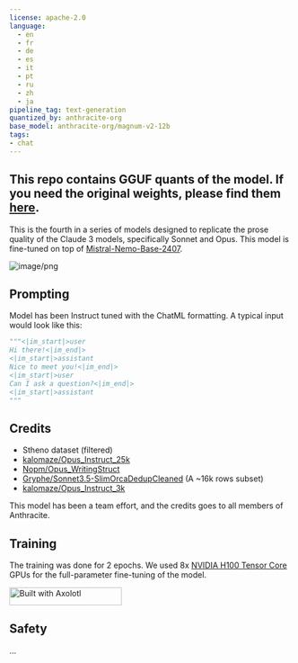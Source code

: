 ```yaml
---
license: apache-2.0
language:
  - en
  - fr
  - de
  - es
  - it
  - pt
  - ru
  - zh
  - ja
pipeline_tag: text-generation
quantized_by: anthracite-org
base_model: anthracite-org/magnum-v2-12b
tags:
- chat
---
```


## This repo contains GGUF quants of the model. If you need the original weights, please find them [here](https://huggingface.co/anthracite-org/magnum-12b-v2).
This is the fourth in a series of models designed to replicate the prose quality of the Claude 3 models, specifically Sonnet and Opus. This model is fine-tuned on top of [Mistral-Nemo-Base-2407](https://huggingface.co/mistralai/Mistral-Nemo-Base-2407).

![image/png](https://cdn-uploads.huggingface.co/production/uploads/658a46cbfb9c2bdfae75b3a6/A9n8EJBDQziJWnXhOYeEE.png)

## Prompting
Model has been Instruct tuned with the ChatML formatting. A typical input would look like this:

```py
"""<|im_start|>user
Hi there!<|im_end|>
<|im_start|>assistant
Nice to meet you!<|im_end|>
<|im_start|>user
Can I ask a question?<|im_end|>
<|im_start|>assistant
"""
```

## Credits
- Stheno dataset (filtered)
- [kalomaze/Opus_Instruct_25k](https://huggingface.co/datasets/kalomaze/Opus_Instruct_25k)
- [Nopm/Opus_WritingStruct](https://huggingface.co/datasets/Nopm/Opus_WritingStruct)
- [Gryphe/Sonnet3.5-SlimOrcaDedupCleaned](https://huggingface.co/datasets/Gryphe/Sonnet3.5-SlimOrcaDedupCleaned) (A ~16k rows subset)
- [kalomaze/Opus_Instruct_3k](https://huggingface.co/datasets/kalomaze/Opus_Instruct_3k)

This model has been a team effort, and the credits goes to all members of Anthracite.

## Training
The training was done for 2 epochs. We used 8x [NVIDIA H100 Tensor Core](https://www.nvidia.com/en-us/data-center/h100/) GPUs for the full-parameter fine-tuning of the model.

[<img src="https://raw.githubusercontent.com/OpenAccess-AI-Collective/axolotl/main/image/axolotl-badge-web.png" alt="Built with Axolotl" width="200" height="32"/>](https://github.com/OpenAccess-AI-Collective/axolotl)

## Safety
...